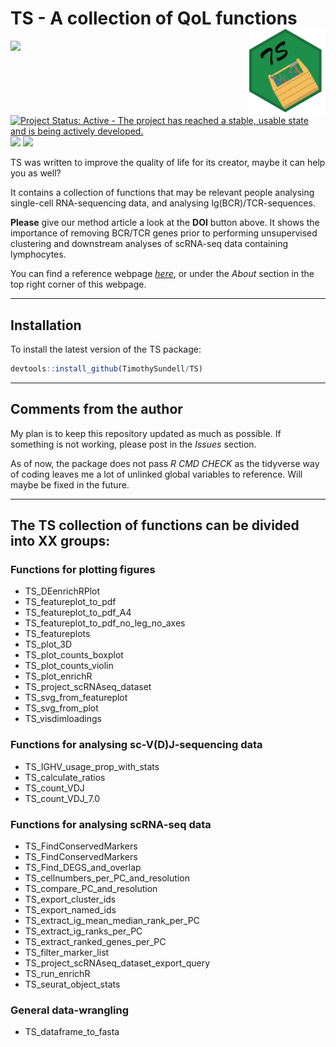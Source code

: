 
<!-- README.md is generated from README.Rmd. Please edit that file -->

# TS - A collection of QoL functions <a href="https://github.com/TimothySundell/TS"><img src="man/Figures/TS_logo.png" align="right" height="138" /></a>

<!-- badges: start -->

[![](https://img.shields.io/badge/lifecycle-stable-brightgreen.svg)](https://lifecycle.r-lib.org/articles/stages.html#stable)
[![Project Status: Active - The project has reached a stable, usable
state and is being actively
developed.](https://www.repostatus.org/badges/latest/active.svg)](https://www.repostatus.org/#active)
[![](https://img.shields.io/github/languages/code-size/TimothySundell/TS.svg)](https://github.com/TimothySundell/TS)
[![](https://img.shields.io/badge/doi-10.1093/bfgp/elac044-green.svg)](https://doi.org/10.1093/bfgp/elac044)
<!-- badges: end -->

TS was written to improve the quality of life for its creator, maybe it
can help you as well?

It contains a collection of functions that may be relevant people
analysing single-cell RNA-sequencing data, and analysing
Ig(BCR)/TCR-sequences.

**Please** give our method article a look at the **DOI** button above.
It shows the importance of removing BCR/TCR genes prior to performing
unsupervised clustering and downstream analyses of scRNA-seq data
containing lymphocytes.

You can find a reference webpage
[*here*](https://timothysundell.github.io/TS/), or under the *About*
section in the top right corner of this webpage.

------------------------------------------------------------------------

## Installation

To install the latest version of the TS package:

``` r
devtools::install_github(TimothySundell/TS)
```

------------------------------------------------------------------------

## Comments from the author

My plan is to keep this repository updated as much as possible. If
something is not working, please post in the *Issues* section.

As of now, the package does not pass *R CMD CHECK* as the tidyverse way
of coding leaves me a lot of unlinked global variables to reference.
Will maybe be fixed in the future.

------------------------------------------------------------------------

## The TS collection of functions can be divided into XX groups:

### Functions for plotting figures

- TS_DEenrichRPlot
- TS_featureplot_to_pdf
- TS_featureplot_to_pdf_A4
- TS_featureplot_to_pdf_no_leg_no_axes
- TS_featureplots
- TS_plot_3D
- TS_plot_counts_boxplot
- TS_plot_counts_violin
- TS_plot_enrichR
- TS_project_scRNAseq_dataset
- TS_svg_from_featureplot
- TS_svg_from_plot
- TS_visdimloadings

### Functions for analysing sc-V(D)J-sequencing data

- TS_IGHV_usage_prop_with_stats
- TS_calculate_ratios
- TS_count_VDJ
- TS_count_VDJ_7.0

### Functions for analysing scRNA-seq data

- TS_FindConservedMarkers
- TS_FindConservedMarkers
- TS_Find_DEGS_and_overlap
- TS_cellnumbers_per_PC_and_resolution
- TS_compare_PC_and_resolution
- TS_export_cluster_ids
- TS_export_named_ids
- TS_extract_ig_mean_median_rank_per_PC
- TS_extract_ig_ranks_per_PC
- TS_extract_ranked_genes_per_PC
- TS_filter_marker_list
- TS_project_scRNAseq_dataset_export_query
- TS_run_enrichR
- TS_seurat_object_stats

### General data-wrangling

- TS_dataframe_to_fasta
